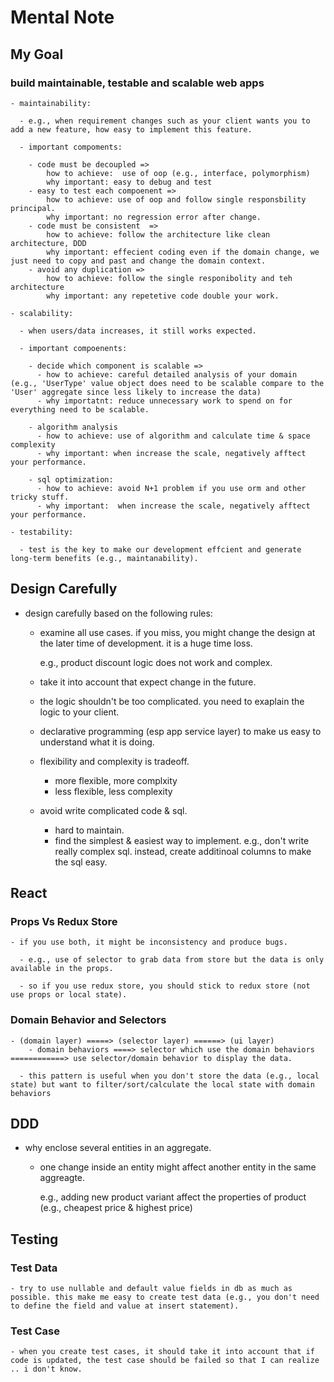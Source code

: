 # Mental Note

## My Goal

  ### build maintainable, testable and scalable web apps

    - maintainability: 

      - e.g., when requirement changes such as your client wants you to add a new feature, how easy to implement this feature.

      - important compoments:

        - code must be decoupled => 
            how to achieve:  use of oop (e.g., interface, polymorphism)
            why important: easy to debug and test
        - easy to test each compoenent => 
            how to achieve: use of oop and follow single responsbility principal. 
            why important: no regression error after change. 
        - code must be consistent  => 
            how to achieve: follow the architecture like clean architecture, DDD
            why important: effecient coding even if the domain change, we just need to copy and past and change the domain context.
        - avoid any duplication =>
            how to achieve: follow the single responibolity and teh architecture 
            why important: any repetetive code double your work.

    - scalability: 
      
      - when users/data increases, it still works expected.

      - important compoenents:

        - decide which component is scalable =>
          - how to achieve: careful detailed analysis of your domain (e.g., 'UserType' value object does need to be scalable compare to the 'User' aggregate since less likely to increase the data)
          - why importatnt: reduce unnecessary work to spend on for everything need to be scalable.

        - algorithm analysis
          - how to achieve: use of algorithm and calculate time & space complexity
          - why important: when increase the scale, negatively afftect your performance.

        - sql optimization:
          - how to achieve: avoid N+1 problem if you use orm and other tricky stuff.
          - why important:  when increase the scale, negatively afftect your performance.

    - testability:

      - test is the key to make our development effcient and generate long-term benefits (e.g., maintanability).

## Design Carefully

  - design carefully based on the following rules:

    - examine all use cases. if you miss, you might change the design at the later time of development. it is a huge time loss.

      e.g., product discount logic does not work and complex.

    - take it into account that expect change in the future.

    - the logic shouldn't be too complicated. you need to exaplain the logic to your client.

    - declarative programming (esp app service layer) to make us easy to understand what it is doing.

    - flexibility and complexity is tradeoff.
      - more flexible, more complxity
      - less flexible, less complexity

    - avoid write complicated code & sql.

      - hard to maintain.
      - find the simplest & easiest way to implement. e.g., don't write really complex sql. instead, create additinoal columns to make the sql easy.

## React

  ### Props Vs Redux Store

    - if you use both, it might be inconsistency and produce bugs.
      
      - e.g., use of selector to grab data from store but the data is only available in the props. 

      - so if you use redux store, you should stick to redux store (not use props or local state).

  ### Domain Behavior and Selectors

    - (domain layer) =====> (selector layer) ======> (ui layer)
        - domain behaviors ====> selector which use the domain behaviors ============> use selector/domain behavior to display the data.

      - this pattern is useful when you don't store the data (e.g., local state) but want to filter/sort/calculate the local state with domain behaviors

## DDD

  - why enclose several entities in an aggregate.

    - one change inside an entity might affect another entity in the same aggreagte.

      e.g., adding new product variant affect the properties of product (e.g., cheapest price & highest price)

## Testing

  ### Test Data

    - try to use nullable and default value fields in db as much as possible. this make me easy to create test data (e.g., you don't need to define the field and value at insert statement). 

  ### Test Case

    - when you create test cases, it should take it into account that if code is updated, the test case should be failed so that I can realize .. i don't know.

